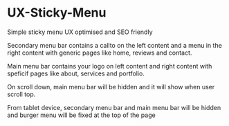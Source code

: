 # UX-Sticky-Menu
Simple sticky menu UX optimised and SEO friendly

Secondary menu bar contains a callto on the left content and a menu in the right content with generic pages like home, reviews and contact.

Main menu bar contains your logo on left content and right content with speficif pages like about, services and portfolio.

On scroll down, main menu bar will be hidden and it will show when user scroll top.

From tablet device, secondary menu bar and main menu bar will be hidden and burger menu will be fixed at the top of the page
